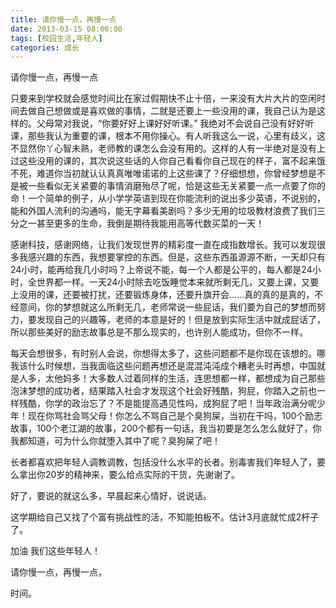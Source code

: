 ```yaml
---
title: 请你慢一点，再慢一点
date: 2013-03-15 08:00:00
tags: [校园生活,年轻人]
categories: 成长
---
```

请你慢一点，再慢一点

只要来到学校就会感觉时间比在家过假期快不止十倍，一来没有大片大片的空闲时间去做自己想做或是喜欢做的事情，二就是还要上一些没用的课，我自己认为是这样的。父母常对我说，“你要好好上课好好听课。” 我绝对不会说自己没有好好听课，那些我认为重要的课，根本不用你操心。有人听我这么一说，心里有歧义，这不显然你丫心智未熟，老师教的课怎么会没有用的。这样的人有一半绝对是没有上过这些没用的课的，其次说这些话的人你自己看看你自己现在的样子，富不起来饿不死，难道你当初就认认真真唯唯诺诺的上这些课了？仔细想想，你曾经梦想是不是被一些看似无关紧要的事情消磨殆尽了呢，恰是这些无关紧要一点一点要了你的命！一个简单的例子，从小学学英语到现在你能流利的说出多少英语，不说别的，能和外国人流利的沟通吗，能无字幕看美剧吗？多少无用的垃圾教材浪费了我们三分之一甚至更多的生命，我倒是期待我能用高等代数买菜的一天！

感谢科技，感谢网络，让我们发现世界的精彩度一直在成指数增长。我可以发现很多我感兴趣的东西，我想要掌控的东西。但是，这些东西虽源源不断，一天却只有24小时，能再给我几小时吗？上帝说不能，每一个人都是公平的，每人都是24小时，全世界都一样。一天24小时除去吃饭睡觉本来就所剩无几，又要上课，又要上没用的课，还要被打扰，还要锻炼身体，还要升旗开会......真的真的是真的，不经意间，你的梦想就这么所剩无几，老师常说一些屁话，我们要为自己的梦想而努力，要发现自己的兴趣等，老师的本意是好的！但是放到实际生活中就成屁话了，所以那些美好的励志故事总是不那么现实的，也许别人能成功，但你不一样。

每天会想很多，有时别人会说，你想得太多了，这些问题都不是你现在该想的。哪我该什么时候想，当我面临这些问题再想还是混混沌沌成个糟老头时再想，中国就是人多，太他妈多！大多数人过着同样的生活，连思想都一样，都想成为自己那些泡沫梦想的成功者，结果踏入社会才发现这个社会好残酷，狗屁，你踏入之前也一样残酷，你学的政治忘了？不是能提高遇见性吗，成狗屁了吧！当年政治满分呢少年！现在你骂社会骂父母！你怎么不骂自己是个臭狗屎，当初在干吗，100个励志故事，100个老江湖的故事，200个都有一句话，我当初要是怎么怎么就好了，你我都知道，可为什么你就堕入其中了呢？臭狗屎了吧！

长者都喜欢把年轻人调教调教，包括没什么水平的长者。别毒害我们年轻人了，要么拿出你20岁的精神来，要么给点实际的干货，先谢谢了。

好了，要说的就这么多，早晨起来心情好，说说话。

这学期给自己又找了个富有挑战性的活，不知能拍板不。估计3月底就忙成2杆子了。

加油 我们这些年轻人！


请你慢一点，再慢一点，

时间。


